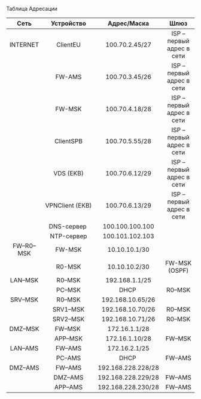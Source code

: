 Таблица Адресации

| **Сеть** | Устройство | Адрес/Маска | Шлюз                  |
|:---------:|:---------------:|:----------------:|:-------------------------:|
| INTERNET  | ClientEU        | 100.70.2.45/27   | ISP – первый адрес в сети |
|           | FW-AMS          | 100.70.3.45/26   | ISP – первый адрес в сети |
|           | FW-MSK          | 100.70.4.18/28   | ISP – первый адрес в сети |
|           | ClientSPB       | 100.70.5.55/28   | ISP – первый адрес в сети |
|           | VDS (EKB)       | 100.70.6.12/29   | ISP – первый адрес в сети |
|           | VPNClient (EKB) | 100.70.6.13/29   | ISP – первый адрес в сети |
|           | DNS-сервер      | 100.100.100.100  |                           |
|           | NTP-сервер      | 100.101.102.103  |                           |
| FW–R0–MSK | FW-MSK          | 10.10.10.1/30           |                           |
|           | R0-MSK          | 10.10.10.2/30           | FW-MSK (OSPF)             |
| LAN–MSK   | R0–MSK          | 192.168.1.1/25           |                           |
|           | PC–MSK          | DHCP             | R0–MSK                    |
| SRV–MSK   | R0–MSK          | 192.168.10.65/26           |                           |
|           | SRV1–MSK        | 192.168.10.70/26           | R0–MSK                    |
|           | SRV2–MSK        | 192.168.10.71/26           | R0–MSK                    |
| DMZ–MSK   | FW–MSK          | 172.16.1.1/28           |                           |
|           | APP–MSK         | 172.16.1.10/28           | FW–MSK                    |
| LAN–AMS   | FW–AMS          | 172.16.2.1/25           |                           |
|           | PC–AMS          | DHCP             | FW–AMS                    |
| DMZ–AMS   | FW–AMS          | 192.168.228.228/28           |                           |
|           | DMZ–AMS         | 192.168.228.229/28          | FW–AMS                    |
|           | APP–AMS         | 192.168.228.230/28           | FW–AMS                    |
